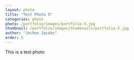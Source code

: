 ```yaml
---
layout: photo
title: "Test Photo 5"
categories: photo
photo: /portfolio/images/portfolio-5.jpg
thumbnail: /portfolio/images/thumbnails/portfolio-5.jpg
author: "Jochen Jacobs"
order: 5
---
```


This is a test photo
